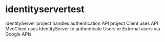 # identityservertest

IdentityServer project handles authentication
API project 
Client uses API
MvcClient uses IdentityServer to authenticate Users or External users via Google APIs
